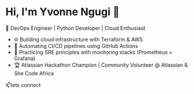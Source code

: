 # Hi, I'm Yvonne Ngugi 👋

🚀 DevOps Engineer | Python Developer | Cloud Enthusiast

- 🌐 Building cloud infrastructure with Terraform & AWS
- 🔁 Automating CI/CD pipelines using GitHub Actions
- 🧠 Practicing SRE principles with monitoring stacks (Prometheus + Grafana)
- 🏆 Atlassian Hackathon Champion | Community Volunteer @ Atlassian & She Code Africa

📫lets connect
